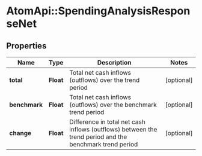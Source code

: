 # AtomApi::SpendingAnalysisResponseNet

## Properties
Name | Type | Description | Notes
------------ | ------------- | ------------- | -------------
**total** | **Float** | Total net cash inflows (outflows) over the trend period | [optional] 
**benchmark** | **Float** | Total net cash inflows (outflows) over the benchmark trend period | [optional] 
**change** | **Float** | Difference in total net cash inflows (outflows) between the trend period and the benchmark trend period | [optional] 


